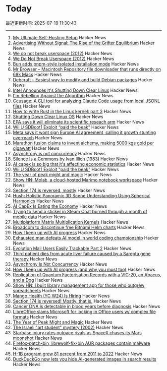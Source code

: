 # Today

最近更新时间: 2025-07-19 11:30:43

--- 
1. [My Ultimate Self-Hosting Setup](https://codecaptured.com/blog/my-ultimate-self-hosting-setup/) Hacker News
2. [Advertising Without Signal: The Rise of the Grifter Equilibrium](https://www.gojiberries.io/advertising-without-signal-whe-amazon-ads-confuse-more-than-they-clarify/) Hacker News
3. [We do not break userspace (2012)](https://lore.kernel.org/all/CA+55aFy98A+LJK4+GWMcbzaa1zsPBRo76q+ioEjbx-uaMKH6Uw@mail.gmail.com/) Hacker News
4. [We Do Not Break Userspace (2012)](https://lore.kernel.org/all/CA+55aFy98A+LJK4+GWMcbzaa1zsPBRo76q+ioEjbx-uaMKH6Uw@mail.gmail.com/) Hacker News
5. [Bun adds pnpm-style isolated installation mode](https://github.com/oven-sh/bun/pull/20440) Hacker News
6. [Mr Browser – Macintosh Repository file downloader that runs directly on 68k Macs](https://www.macintoshrepository.org/44146-mr-browser) Hacker News
7. [Debcraft – Easiest way to modify and build Debian packages](https://optimizedbyotto.com/post/debcraft-easy-debian-packaging/) Hacker News
8. [Intel Announces It's Shutting Down Clear Linux](https://www.phoronix.com/news/Intel-Ends-Clear-Linux) Hacker News
9. [I'm Rebelling Against the Algorithm](https://varunraghu.com/im-rebelling-against-the-algorithm/) Hacker News
10. [Ccusage: A CLI tool for analyzing Claude Code usage from local JSONL files](https://github.com/ryoppippi/ccusage) Hacker News
11. [How to write Rust in the Linux kernel: part 3](https://lwn.net/SubscriberLink/1026694/3413f4b43c862629/) Hacker News
12. [Shutting Down Clear Linux OS](https://community.clearlinux.org/t/all-good-things-come-to-an-end-shutting-down-clear-linux-os/10716) Hacker News
13. [EPA says it will eliminate its scientific reseach arm](https://www.nytimes.com/2025/07/18/climate/epa-firings-scientific-research.html) Hacker News
14. [Wii U SDBoot1 Exploit “paid the beak”](https://consolebytes.com/wii-u-sdboot1-exploit-paid-the-beak/) Hacker News
15. [Meta says it wont sign Europe AI agreement, calling it growth stunting overreach](https://www.cnbc.com/2025/07/18/meta-europe-ai-code.html) Hacker News
16. [Marathon fusion claims to invent alchemy, making 5000 kgs gold per gigawatt](https://www.marathonfusion.com/) Hacker News
17. [Asynchrony is not concurrency](https://kristoff.it/blog/asynchrony-is-not-concurrency/) Hacker News
18. [Silence Is a Commons by Ivan Illich (1983)](http://www.davidtinapple.com/illich/1983_silence_commons.html) Hacker News
19. [AI capex is so big that it's affecting economic statistics](https://paulkedrosky.com/honey-ai-capex-ate-the-economy/) Hacker News
20. [Wii U SDBoot1 Exploit "paid the beak"](https://consolebytes.com/wii-u-sdboot1-exploit-paid-the-beak/) Hacker News
21. [The year of peak might and magic](https://www.filfre.net/2025/07/the-year-of-peak-might-and-magic/) Hacker News
22. [Show HN: Molab, a cloud-hosted Marimo notebook workspace](https://molab.marimo.io/notebooks) Hacker News
23. [Section 174 is reversed, mostly](https://newsletter.pragmaticengineer.com/p/the-pulse-section-174-is-reversed) Hacker News
24. [Hush: Holistic Panoramic 3D Scene Understanding Using Spherical Harmonics](https://vision3d-lab.github.io/hush/) Hacker News
25. [AI CapEx Is Eating the Economy](https://paulkedrosky.com/honey-ai-capex-ate-the-economy/) Hacker News
26. [Trying to send a sticker in Steam Chat burned through a month of mobile data](https://old.reddit.com/r/Steam/comments/1m000kp/trying_to_send_a_sticker_in_steam_chat_burned/) Hacker News
27. [Multiplatform Matrix Multiplication Kernels](https://burn.dev/blog/sota-multiplatform-matmul/) Hacker News
28. [Broadcom to discontinue free Bitnami Helm charts](https://github.com/bitnami/charts/issues/35164) Hacker News
29. [How I keep up with AI progress](https://blog.nilenso.com/blog/2025/06/23/how-i-keep-up-with-ai-progress/) Hacker News
30. [Exhausted man defeats AI model in world coding championship](https://arstechnica.com/ai/2025/07/exhausted-man-defeats-ai-model-in-world-coding-championship/) Hacker News
31. [Evolution Mail Users Easily Trackable Part 2](https://www.grepular.com/Evolution%20Mail%20Users%20Easily%20Trackable%20Part%202) Hacker News
32. [Third patient dies from acute liver failure caused by a Sarepta gene therapy](https://www.biocentury.com/article/656520/third-death-from-a-sarepta-gene-therapy) Hacker News
33. [Asynchrony Is Not Concurrency](https://kristoff.it/blog/asynchrony-is-not-concurrency/) Hacker News
34. [How I keep up with AI progress (and why you must too)](https://blog.nilenso.com/blog/2025/06/23/how-i-keep-up-with-ai-progress/) Hacker News
35. [Replication of Quantum Factorisation Records with a VIC-20, an Abacus, and a Dog](https://eprint.iacr.org/2025/1237) Hacker News
36. [Show HN: I built library management app for those who outgrew spreadsheets](https://www.librari.io/) Hacker News
37. [Mango Health (YC W24) Is Hiring](https://www.ycombinator.com/companies/mango-health/jobs/3bjIHus-founding-engineer) Hacker News
38. [Section 174 is reversed! Mostly, that is.](https://newsletter.pragmaticengineer.com/p/the-pulse-section-174-is-reversed) Hacker News
39. [Cancer DNA is detectable in blood years before diagnosis](https://www.sciencenews.org/article/cancer-tumor-dna-blood-test-screening) Hacker News
40. [LibreOffice slams Microsoft for locking in Office users w/ complex file formats](https://www.neowin.net/news/libreoffice-calls-out-microsoft-for-using-complex-file-formats-to-lock-in-office-users/) Hacker News
41. [The Year of Peak Might and Magic](https://www.filfre.net/2025/07/the-year-of-peak-might-and-magic/) Hacker News
42. [The Israeli "art student" mystery (2002)](https://www.salon.com/2002/05/07/students/) Hacker News
43. [Starbase injury rates outpace rivals as SpaceX chases its Mars moonshot](https://techcrunch.com/2025/07/18/starbase-injury-rates-outpace-rivals-as-spacex-chases-its-mars-moonshot/) Hacker News
44. [Firefox-patch-bin, librewolf-fix-bin AUR packages contain malware](https://lists.archlinux.org/archives/list/aur-general@lists.archlinux.org/thread/7EZTJXLIAQLARQNTMEW2HBWZYE626IFJ/) Hacker News
45. [H-1B program grew 81 percent from 2011 to 2022](https://twitter.com/USTechWorkers/status/1945999773825196492) Hacker News
46. [DuckDuckGo now lets you hide AI-generated images in search results](https://techcrunch.com/2025/07/18/duckduckgo-now-lets-you-hide-ai-generated-images-in-search-results/) Hacker News
